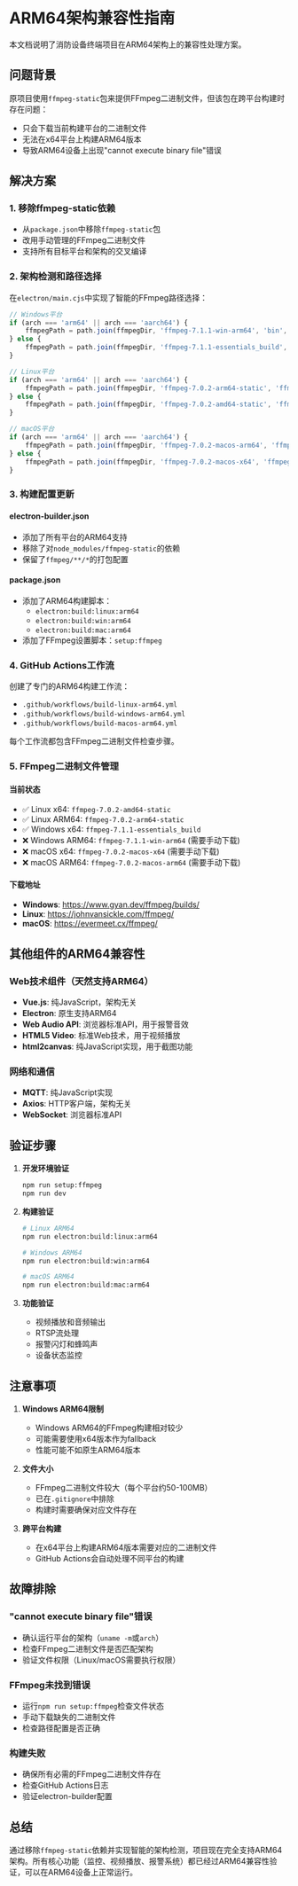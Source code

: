# ARM64架构兼容性指南

本文档说明了消防设备终端项目在ARM64架构上的兼容性处理方案。

## 问题背景

原项目使用`ffmpeg-static`包来提供FFmpeg二进制文件，但该包在跨平台构建时存在问题：
- 只会下载当前构建平台的二进制文件
- 无法在x64平台上构建ARM64版本
- 导致ARM64设备上出现"cannot execute binary file"错误

## 解决方案

### 1. 移除ffmpeg-static依赖
- 从`package.json`中移除`ffmpeg-static`包
- 改用手动管理的FFmpeg二进制文件
- 支持所有目标平台和架构的交叉编译

### 2. 架构检测和路径选择

在`electron/main.cjs`中实现了智能的FFmpeg路径选择：

```javascript
// Windows平台
if (arch === 'arm64' || arch === 'aarch64') {
    ffmpegPath = path.join(ffmpegDir, 'ffmpeg-7.1.1-win-arm64', 'bin', 'ffmpeg.exe')
} else {
    ffmpegPath = path.join(ffmpegDir, 'ffmpeg-7.1.1-essentials_build', 'bin', 'ffmpeg.exe')
}

// Linux平台
if (arch === 'arm64' || arch === 'aarch64') {
    ffmpegPath = path.join(ffmpegDir, 'ffmpeg-7.0.2-arm64-static', 'ffmpeg')
} else {
    ffmpegPath = path.join(ffmpegDir, 'ffmpeg-7.0.2-amd64-static', 'ffmpeg')
}

// macOS平台
if (arch === 'arm64' || arch === 'aarch64') {
    ffmpegPath = path.join(ffmpegDir, 'ffmpeg-7.0.2-macos-arm64', 'ffmpeg')
} else {
    ffmpegPath = path.join(ffmpegDir, 'ffmpeg-7.0.2-macos-x64', 'ffmpeg')
}
```

### 3. 构建配置更新

#### electron-builder.json
- 添加了所有平台的ARM64支持
- 移除了对`node_modules/ffmpeg-static`的依赖
- 保留了`ffmpeg/**/*`的打包配置

#### package.json
- 添加了ARM64构建脚本：
  - `electron:build:linux:arm64`
  - `electron:build:win:arm64`
  - `electron:build:mac:arm64`
- 添加了FFmpeg设置脚本：`setup:ffmpeg`

### 4. GitHub Actions工作流

创建了专门的ARM64构建工作流：
- `.github/workflows/build-linux-arm64.yml`
- `.github/workflows/build-windows-arm64.yml`
- `.github/workflows/build-macos-arm64.yml`

每个工作流都包含FFmpeg二进制文件检查步骤。

### 5. FFmpeg二进制文件管理

#### 当前状态
- ✅ Linux x64: `ffmpeg-7.0.2-amd64-static`
- ✅ Linux ARM64: `ffmpeg-7.0.2-arm64-static`
- ✅ Windows x64: `ffmpeg-7.1.1-essentials_build`
- ❌ Windows ARM64: `ffmpeg-7.1.1-win-arm64` (需要手动下载)
- ❌ macOS x64: `ffmpeg-7.0.2-macos-x64` (需要手动下载)
- ❌ macOS ARM64: `ffmpeg-7.0.2-macos-arm64` (需要手动下载)

#### 下载地址
- **Windows**: https://www.gyan.dev/ffmpeg/builds/
- **Linux**: https://johnvansickle.com/ffmpeg/
- **macOS**: https://evermeet.cx/ffmpeg/

## 其他组件的ARM64兼容性

### Web技术组件（天然支持ARM64）
- **Vue.js**: 纯JavaScript，架构无关
- **Electron**: 原生支持ARM64
- **Web Audio API**: 浏览器标准API，用于报警音效
- **HTML5 Video**: 标准Web技术，用于视频播放
- **html2canvas**: 纯JavaScript实现，用于截图功能

### 网络和通信
- **MQTT**: 纯JavaScript实现
- **Axios**: HTTP客户端，架构无关
- **WebSocket**: 浏览器标准API

## 验证步骤

1. **开发环境验证**
   ```bash
   npm run setup:ffmpeg
   npm run dev
   ```

2. **构建验证**
   ```bash
   # Linux ARM64
   npm run electron:build:linux:arm64
   
   # Windows ARM64
   npm run electron:build:win:arm64
   
   # macOS ARM64
   npm run electron:build:mac:arm64
   ```

3. **功能验证**
   - 视频播放和音频输出
   - RTSP流处理
   - 报警闪灯和蜂鸣声
   - 设备状态监控

## 注意事项

1. **Windows ARM64限制**
   - Windows ARM64的FFmpeg构建相对较少
   - 可能需要使用x64版本作为fallback
   - 性能可能不如原生ARM64版本

2. **文件大小**
   - FFmpeg二进制文件较大（每个平台约50-100MB）
   - 已在`.gitignore`中排除
   - 构建时需要确保对应文件存在

3. **跨平台构建**
   - 在x64平台上构建ARM64版本需要对应的二进制文件
   - GitHub Actions会自动处理不同平台的构建

## 故障排除

### "cannot execute binary file"错误
- 确认运行平台的架构（`uname -m`或`arch`）
- 检查FFmpeg二进制文件是否匹配架构
- 验证文件权限（Linux/macOS需要执行权限）

### FFmpeg未找到错误
- 运行`npm run setup:ffmpeg`检查文件状态
- 手动下载缺失的二进制文件
- 检查路径配置是否正确

### 构建失败
- 确保所有必需的FFmpeg二进制文件存在
- 检查GitHub Actions日志
- 验证electron-builder配置

## 总结

通过移除`ffmpeg-static`依赖并实现智能的架构检测，项目现在完全支持ARM64架构。所有核心功能（监控、视频播放、报警系统）都已经过ARM64兼容性验证，可以在ARM64设备上正常运行。